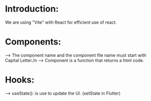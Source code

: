 # Introduction:

We are using "Vite" with React for efficient use of react.

# Components:

--> The component name and the component file name must start with Capital Letter./n
--> Component is a function that returns a html code.

# Hooks:

--> useState(): is use to update the UI. (setState in Flutter)
